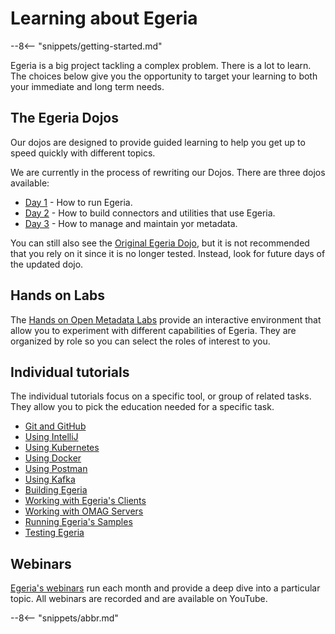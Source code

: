 <!-- SPDX-License-Identifier: CC-BY-4.0 -->
<!-- Copyright Contributors to the ODPi Egeria project. -->

# Learning about Egeria

--8<-- "snippets/getting-started.md"

Egeria is a big project tackling a complex problem.  There is a lot to learn. The choices below give you the opportunity to target your learning to both your immediate and long term needs. 

## The Egeria Dojos

Our dojos are designed to provide guided learning to help you get up to speed quickly with different topics.

We are currently in the process of rewriting our Dojos. There are three dojos available:

* [Day 1](/education/egeria-dojo/running-egeria/running-egeria-intro) - How to run Egeria.
* [Day 2](/education/egeria-dojo/developer/overview) - How to build connectors and utilities that use Egeria.
* [Day 3](/education/egeria-dojo/metadata-governance/overview) - How to manage and maintain yor metadata.

You can still also see the [Original Egeria Dojo](/getting-started/egeria-dojo), but it is not recommended that you rely on it since it is no longer tested.  Instead, look for future days of the updated dojo.

## Hands on Labs

The [Hands on Open Metadata Labs](/education/open-metadata-labs/overview) provide an interactive environment that allow you to experiment with different capabilities of Egeria.  They are organized by role so you can select the roles of interest to you.

## Individual tutorials

The individual tutorials focus on a specific tool, or group of related tasks.  They allow you to pick the education needed for a specific task.

- [Git and GitHub](/education/tutorials/git-and-git-hub-tutorial/overview)
- [Using IntelliJ](/education/tutorials/intellij-tutorial/overview)
- [Using Kubernetes](/guides/operations/kubernetes)
- [Using Docker](/education/tutorials/docker-tutorial/overview)
- [Using Postman](/education/tutorials/postman-tutorial/overview)
- [Using Kafka](/education/tutorials/kafka-tutorial/overview)
- [Building Egeria](/education/tutorials/building-egeria-tutorial/overview)
- [Working with Egeria's Clients](/education/tutorials/omag-client-tutorial)
- [Working with OMAG Servers](/education/tutorials/omag-server-tutorial/overview)
- [Running Egeria's Samples](/education/tutorials/running-samples-tutorial)
- [Testing Egeria](/education/tutorials/testing-egeria-tutorial)

## Webinars

[Egeria's webinars](/education/webinar-program/overview) run each month and provide a deep dive into a particular topic.  All webinars are recorded and are available on YouTube.

--8<-- "snippets/abbr.md"